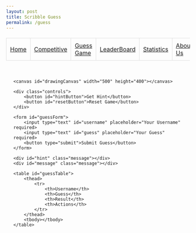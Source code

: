 ```yaml
---
layout: post
title: Scribble Guess
permalink: /guess
---
```


<table>
    <tr>
        <td><a href="{{site.baseurl}}/index">Home</a></td>
        <td><a href="{{site.baseurl}}/competition">Competitive</a></td>
        <td><a href="{{site.baseurl}}/guess">Guess Game</a></td>
        <td><a href="{{site.baseurl}}/leaderboard">LeaderBoard</a></td>
        <td><a href="{{site.baseurl}}/stats">Statistics</a></td>
        <td><a href="{{site.baseurl}}/about">About Us</a></td>
        <td><a href="{{site.baseurl}}/deploy">Deploy Blog</a></td>
    </tr>
</table>

<div class="game-container">
    <style>
        .game-container {
            max-width: 800px;
            margin: 0 auto;
            padding: 20px;
        }
        canvas {
            display: block;
            margin: 20px auto;
            box-shadow: 0 0 10px rgba(0,0,0,0.1);
        }
        .controls {
            text-align: center;
            margin: 20px 0;
        }
        button {
            padding: 10px 20px;
            margin: 0 5px;
            border: none;
            border-radius: 5px;
            background: #4CAF50;
            color: white;
            cursor: pointer;
        }
        button:hover {
            background: #45a049;
        }
        #guessForm {
            display: flex;
            gap: 10px;
            justify-content: center;
            margin: 20px 0;
        }
        input {
            padding: 10px;
            border: 1px solid #ddd;
            border-radius: 5px;
        }
        .message {
            text-align: center;
            margin: 10px 0;
            padding: 10px;
            border-radius: 5px;
        }
        .success { background: #dff0d8; color: #3c763d; }
        .error { background: #f2dede; color: #a94442; }
        table {
            width: 100%;
            border-collapse: collapse;
            margin-top: 20px;
        }
        th, td {
            padding: 10px;
            border: 1px solid #ddd;
            text-align: left;
        }
        th { background: #f5f5f5; }
    </style>

    <canvas id="drawingCanvas" width="500" height="400"></canvas>

    <div class="controls">
        <button id="hintButton">Get Hint</button>
        <button id="resetButton">Reset Game</button>
    </div>

    <form id="guessForm">
        <input type="text" id="username" placeholder="Your Username" required>
        <input type="text" id="guess" placeholder="Your Guess" required>
        <button type="submit">Submit Guess</button>
    </form>

    <div id="hint" class="message"></div>
    <div id="message" class="message"></div>

    <table id="guessTable">
        <thead>
            <tr>
                <th>Username</th>
                <th>Guess</th>
                <th>Result</th>
                <th>Actions</th>
            </tr>
        </thead>
        <tbody></tbody>
    </table>
</div>

<script>
const API_URL = 'http://localhost:8203/api';

async function checkAuth() {
    const token = localStorage.getItem('token');
    if (!token) {
        showMessage('Please login first', 'error');
        return false;
    }
    return true;
}

let currentDrawing = null;
const drawings = [
    { label: "car", hints: ["It has wheels", "Used for transportation"] },
    { label: "house", hints: ["People live in it", "Has a roof"] },
    { label: "tree", hints: ["It grows", "Has leaves"] }
];

function showMessage(text, type = 'info') {
    const messageDiv = document.getElementById('message');
    messageDiv.textContent = text;
    messageDiv.className = `message ${type}`;
}

async function fetchGuesses() {
    if (!await checkAuth()) return;

    try {
        const token = localStorage.getItem('token');
        const response = await fetch(`${API_URL}/guess`, {
            headers: {
                'Authorization': `Bearer ${token}`
            }
        });
        
        if (!response.ok) throw new Error('Failed to fetch guesses');
        const guesses = await response.json();
        updateGuessTable(guesses);
    } catch (error) {
        console.error('Error:', error);
        showMessage(error.message, 'error');
    }
}

function updateGuessTable(guesses) {
    const tbody = document.querySelector('#guessTable tbody');
    tbody.innerHTML = '';
    
    guesses.forEach(guess => {
        const row = `
            <tr>
                <td>${guess.guesser_name}</td>
                <td>${guess.guess}</td>
                <td>${guess.is_correct ? 'Correct! ✅' : 'Wrong ❌'}</td>
                <td>
                    <button onclick="deleteGuess(${guess.id})">Delete</button>
                </td>
            </tr>
        `;
        tbody.innerHTML += row;
    });
}

async function submitGuess(event) {
    event.preventDefault();
    if (!await checkAuth()) return;

    const username = document.getElementById('username').value;
    const guess = document.getElementById('guess').value;
    const isCorrect = guess.toLowerCase() === currentDrawing.label.toLowerCase();

    try {
        const token = localStorage.getItem('token');
        const response = await fetch(`${API_URL}/guess`, {
            method: 'POST',
            headers: {
                'Content-Type': 'application/json',
                'Authorization': `Bearer ${token}`
            },
            body: JSON.stringify({
                guesser_name: username,
                guess: guess,
                is_correct: isCorrect
            })
        });

        if (!response.ok) throw new Error('Failed to submit guess');
        
        document.getElementById('guess').value = '';
        showMessage(isCorrect ? 'Correct guess!' : 'Try again!', isCorrect ? 'success' : 'error');
        await fetchGuesses();
    } catch (error) {
        console.error('Error:', error);
        showMessage(error.message, 'error');
    }
}

async function deleteGuess(id) {
    if (!await checkAuth()) return;
    if (!confirm('Are you sure you want to delete this guess?')) return;

    try {
        const token = localStorage.getItem('token');
        const response = await fetch(`${API_URL}/guess`, {
            method: 'DELETE',
            headers: {
                'Content-Type': 'application/json',
                'Authorization': `Bearer ${token}`
            },
            body: JSON.stringify({ id: id })
        });

        if (!response.ok) throw new Error('Failed to delete guess');
        showMessage('Guess deleted successfully');
        await fetchGuesses();
    } catch (error) {
        console.error('Error:', error);
        showMessage(error.message, 'error');
    }
}

function startGame() {
    currentDrawing = drawings[Math.floor(Math.random() * drawings.length)];
    document.getElementById('hint').textContent = '';
    showMessage('New game started!');
    fetchGuesses();
}

document.getElementById('guessForm').addEventListener('submit', submitGuess);
document.getElementById('resetButton').addEventListener('click', startGame);
document.getElementById('hintButton').addEventListener('click', () => {
    const hint = currentDrawing.hints[Math.floor(Math.random() * currentDrawing.hints.length)];
    document.getElementById('hint').textContent = `Hint: ${hint}`;
});

// Initialize the game
if (checkAuth()) {
    startGame();
}
</script>